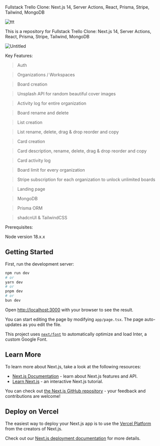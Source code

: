 




Fullstack Trello Clone: Next.js 14, Server Actions, React, Prisma, Stripe, Tailwind, MongoDB





![ttt](https://github.com/samik1234/trello-dev-clone/assets/82882143/eeced529-2a40-4683-973b-13cd32f7be49)







This is a repository for Fullstack Trello Clone: Next.js 14, Server Actions, React, Prisma, Stripe, Tailwind, MongoDB

![Untitled](https://github.com/samik1234/trello-dev-clone/assets/82882143/ea64131e-0693-498a-8713-722d1fb67b74)










Key Features:

> Auth

> Organizations / Workspaces

> Board creation

> Unsplash API for random beautiful cover images

> Activity log for entire organization

> Board rename and delete

> List creation

> List rename, delete, drag & drop reorder and copy

> Card creation

> Card description, rename, delete, drag & drop reorder and copy

> Card activity log

> Board limit for every organization

> Stripe subscription for each organization to unlock unlimited boards

> Landing page

> MongoDB

> Prisma ORM

>shadcnUI & TailwindCSS












Prerequisites: 

Node version 18.x.x








## Getting Started

First, run the development server:

```bash
npm run dev
# or
yarn dev
# or
pnpm dev
# or
bun dev
```


Open [http://localhost:3000](http://localhost:3000) with your browser to see the result.

You can start editing the page by modifying `app/page.tsx`. The page auto-updates as you edit the file.

This project uses [`next/font`](https://nextjs.org/docs/basic-features/font-optimization) to automatically optimize and load Inter, a custom Google Font.

## Learn More

To learn more about Next.js, take a look at the following resources:

- [Next.js Documentation](https://nextjs.org/docs) - learn about Next.js features and API.
- [Learn Next.js](https://nextjs.org/learn) - an interactive Next.js tutorial.

You can check out [the Next.js GitHub repository](https://github.com/vercel/next.js/) - your feedback and contributions are welcome!

## Deploy on Vercel

The easiest way to deploy your Next.js app is to use the [Vercel Platform](https://vercel.com/new?utm_medium=default-template&filter=next.js&utm_source=create-next-app&utm_campaign=create-next-app-readme) from the creators of Next.js.

Check out our [Next.js deployment documentation](https://nextjs.org/docs/deployment) for more details.
